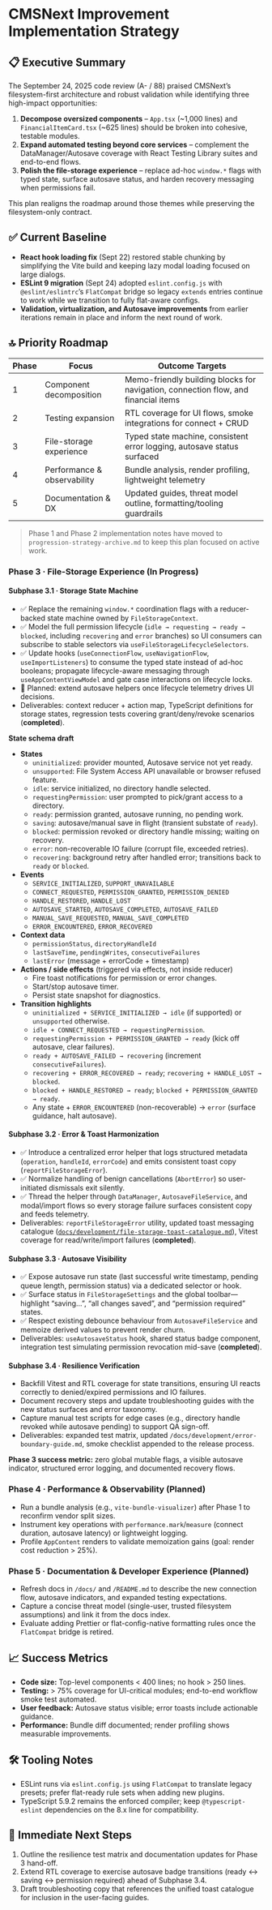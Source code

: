 # CMSNext Improvement Implementation Strategy

## 📋 Executive Summary
The September 24, 2025 code review (A- / 88) praised CMSNext’s filesystem-first architecture and robust validation while identifying three high-impact opportunities:

1. **Decompose oversized components** – `App.tsx` (~1,000 lines) and `FinancialItemCard.tsx` (~625 lines) should be broken into cohesive, testable modules.
2. **Expand automated testing beyond core services** – complement the DataManager/Autosave coverage with React Testing Library suites and end-to-end flows.
3. **Polish the file-storage experience** – replace ad-hoc `window.*` flags with typed state, surface autosave status, and harden recovery messaging when permissions fail.

This plan realigns the roadmap around those themes while preserving the filesystem-only contract.

## ✅ Current Baseline
- **React hook loading fix** (Sept 22) restored stable chunking by simplifying the Vite build and keeping lazy modal loading focused on large dialogs.
- **ESLint 9 migration** (Sept 24) adopted `eslint.config.js` with `@eslint/eslintrc`’s `FlatCompat` bridge so legacy `extends` entries continue to work while we transition to fully flat-aware configs.
- **Validation, virtualization, and Autosave improvements** from earlier iterations remain in place and inform the next round of work.

## 🔝 Priority Roadmap
| Phase | Focus | Outcome Targets |
|-------|-------|-----------------|
| 1 | Component decomposition | Memo-friendly building blocks for navigation, connection flow, and financial items |
| 2 | Testing expansion | RTL coverage for UI flows, smoke integrations for connect + CRUD |
| 3 | File-storage experience | Typed state machine, consistent error logging, autosave status surfaced |
| 4 | Performance & observability | Bundle analysis, render profiling, lightweight telemetry |
| 5 | Documentation & DX | Updated guides, threat model outline, formatting/tooling guardrails |

> Phase 1 and Phase 2 implementation notes have moved to `progression-strategy-archive.md` to keep this plan focused on active work.

### Phase 3 · File-Storage Experience (In Progress)

#### Subphase 3.1 · Storage State Machine
- ✅ Replace the remaining `window.*` coordination flags with a reducer-backed state machine owned by `FileStorageContext`.
- ✅ Model the full permission lifecycle (`idle → requesting → ready → blocked`, including `recovering` and `error` branches) so UI consumers can subscribe to stable selectors via `useFileStorageLifecycleSelectors`.
- ✅ Update hooks (`useConnectionFlow`, `useNavigationFlow`, `useImportListeners`) to consume the typed state instead of ad-hoc booleans; propagate lifecycle-aware messaging through `useAppContentViewModel` and gate case interactions on lifecycle locks.
- 🚧 Planned: extend autosave helpers once lifecycle telemetry drives UI decisions.
- Deliverables: context reducer + action map, TypeScript definitions for storage states, regression tests covering grant/deny/revoke scenarios (**completed**).

**State schema draft**
- **States**
	- `uninitialized`: provider mounted, Autosave service not yet ready.
	- `unsupported`: File System Access API unavailable or browser refused feature.
	- `idle`: service initialized, no directory handle selected.
	- `requestingPermission`: user prompted to pick/grant access to a directory.
	- `ready`: permission granted, autosave running, no pending work.
	- `saving`: autosave/manual save in flight (transient substate of `ready`).
	- `blocked`: permission revoked or directory handle missing; waiting on recovery.
	- `error`: non-recoverable IO failure (corrupt file, exceeded retries).
	- `recovering`: background retry after handled error; transitions back to `ready` or `blocked`.
- **Events**
	- `SERVICE_INITIALIZED`, `SUPPORT_UNAVAILABLE`
	- `CONNECT_REQUESTED`, `PERMISSION_GRANTED`, `PERMISSION_DENIED`
	- `HANDLE_RESTORED`, `HANDLE_LOST`
	- `AUTOSAVE_STARTED`, `AUTOSAVE_COMPLETED`, `AUTOSAVE_FAILED`
	- `MANUAL_SAVE_REQUESTED`, `MANUAL_SAVE_COMPLETED`
	- `ERROR_ENCOUNTERED`, `ERROR_RECOVERED`
- **Context data**
	- `permissionStatus`, `directoryHandleId`
	- `lastSaveTime`, `pendingWrites`, `consecutiveFailures`
	- `lastError` (message + errorCode + timestamp)
- **Actions / side effects** (triggered via effects, not inside reducer)
	- Fire toast notifications for permission or error changes.
	- Start/stop autosave timer.
	- Persist state snapshot for diagnostics.
- **Transition highlights**
	- `uninitialized + SERVICE_INITIALIZED → idle` (if supported) or `unsupported` otherwise.
	- `idle + CONNECT_REQUESTED → requestingPermission`.
	- `requestingPermission + PERMISSION_GRANTED → ready` (kick off autosave, clear failures).
	- `ready + AUTOSAVE_FAILED → recovering` (increment `consecutiveFailures`).
	- `recovering + ERROR_RECOVERED → ready`; `recovering + HANDLE_LOST → blocked`.
	- `blocked + HANDLE_RESTORED → ready`; `blocked + PERMISSION_GRANTED → ready`.
	- Any state + `ERROR_ENCOUNTERED` (non-recoverable) → `error` (surface guidance, halt autosave).

#### Subphase 3.2 · Error & Toast Harmonization
- ✅ Introduce a centralized error helper that logs structured metadata (`operation`, `handleId`, `errorCode`) and emits consistent toast copy (`reportFileStorageError`).
- ✅ Normalize handling of benign cancellations (`AbortError`) so user-initiated dismissals exit silently.
- ✅ Thread the helper through `DataManager`, `AutosaveFileService`, and modal/import flows so every storage failure surfaces consistent copy and feeds telemetry.
- Deliverables: `reportFileStorageError` utility, updated toast messaging catalogue ([`docs/development/file-storage-toast-catalogue.md`](./file-storage-toast-catalogue.md)), Vitest coverage for read/write/import failures (**completed**).

#### Subphase 3.3 · Autosave Visibility
- ✅ Expose autosave run state (last successful write timestamp, pending queue length, permission status) via a dedicated selector or hook.
- ✅ Surface status in `FileStorageSettings` and the global toolbar—highlight “saving…”, “all changes saved”, and “permission required” states.
- ✅ Respect existing debounce behaviour from `AutosaveFileService` and memoize derived values to prevent render churn.
- Deliverables: `useAutosaveStatus` hook, shared status badge component, integration test simulating permission revocation mid-save (**completed**).

#### Subphase 3.4 · Resilience Verification
- Backfill Vitest and RTL coverage for state transitions, ensuring UI reacts correctly to denied/expired permissions and IO failures.
- Document recovery steps and update troubleshooting guides with the new status surfaces and error taxonomy.
- Capture manual test scripts for edge cases (e.g., directory handle revoked while autosave pending) to support QA sign-off.
- Deliverables: expanded test matrix, updated `/docs/development/error-boundary-guide.md`, smoke checklist appended to the release process.

**Phase 3 success metric:** zero global mutable flags, a visible autosave indicator, structured error logging, and documented recovery flows.

### Phase 4 · Performance & Observability (Planned)
- Run a bundle analysis (e.g., `vite-bundle-visualizer`) after Phase 1 to reconfirm vendor split sizes.
- Instrument key operations with `performance.mark`/`measure` (connect duration, autosave latency) or lightweight logging.
- Profile `AppContent` renders to validate memoization gains (goal: render cost reduction > 25%).

### Phase 5 · Documentation & Developer Experience (Planned)
- Refresh docs in `/docs/` and `/README.md` to describe the new connection flow, autosave indicators, and expanded testing expectations.
- Capture a concise threat model (single-user, trusted filesystem assumptions) and link it from the docs index.
- Evaluate adding Prettier or flat-config-native formatting rules once the `FlatCompat` bridge is retired.

## 📈 Success Metrics
- **Code size:** Top-level components < 400 lines; no hook > 250 lines.
- **Testing:** > 75% coverage for UI-critical modules; end-to-end workflow smoke test automated.
- **User feedback:** Autosave status visible; error toasts include actionable guidance.
- **Performance:** Bundle diff documented; render profiling shows measurable improvements.

## 🛠 Tooling Notes
- ESLint runs via `eslint.config.js` using `FlatCompat` to translate legacy presets; prefer flat-ready rule sets when adding new plugins.
- TypeScript 5.9.2 remains the enforced compiler; keep `@typescript-eslint` dependencies on the 8.x line for compatibility.

## 🚀 Immediate Next Steps
1. Outline the resilience test matrix and documentation updates for Phase 3 hand-off.
2. Extend RTL coverage to exercise autosave badge transitions (ready ↔ saving ↔ permission required) ahead of Subphase 3.4.
3. Draft troubleshooting copy that references the unified toast catalogue for inclusion in the user-facing guides.